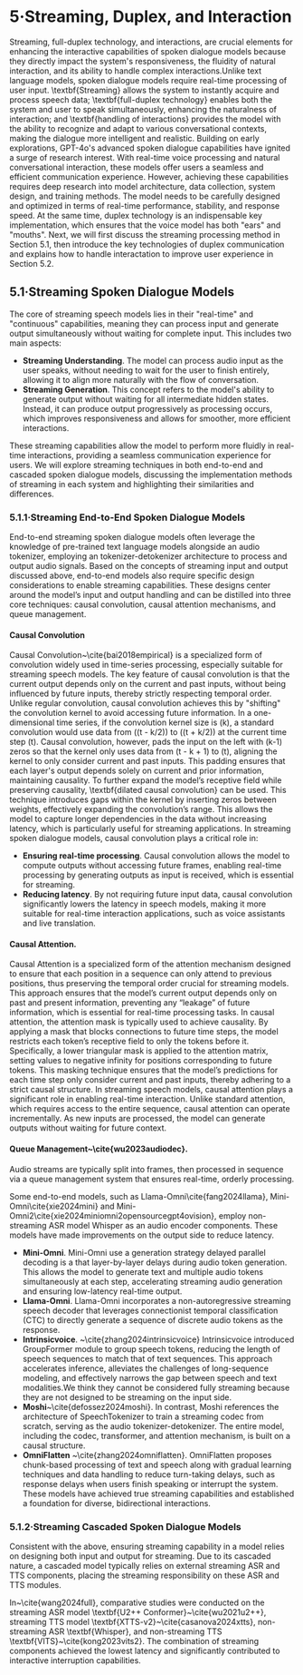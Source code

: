 # 5·Streaming, Duplex, and Interaction

Streaming, full-duplex technology, and interactions, are crucial elements for enhancing the interactive capabilities of spoken dialogue models because they directly impact the system's responsiveness, the fluidity of natural interaction, and its ability to handle complex interactions.Unlike text language models, spoken dialogue models require real-time processing of user input.
\textbf{Streaming} allows the system to instantly acquire and process speech data; \textbf{full-duplex technology} enables both the system and user to speak simultaneously, enhancing the naturalness of interaction; and \textbf{handling of interactions} provides the model with the ability to recognize and adapt to various conversational contexts, making the dialogue more intelligent and realistic.
Building on early explorations, GPT-4o's advanced spoken dialogue capabilities have ignited a surge of research interest.
With real-time voice processing and natural conversational interaction, these models offer users a seamless and efficient communication experience.
However, achieving these capabilities requires deep research into model architecture, data collection, system design, and training methods.
The model needs to be carefully designed and optimized in terms of real-time performance, stability, and response speed.
At the same time, duplex technology is an indispensable key implementation, which ensures that the voice model has both "ears" and "mouths".
Next, we will first discuss the streaming processing method in Section 5.1, then introduce the key technologies of duplex communication and explains how to handle interactation to improve user experience in Section 5.2.

## 5.1·Streaming Spoken Dialogue Models

The core of streaming speech models lies in their "real-time" and "continuous" capabilities, meaning they can process input and generate output simultaneously without waiting for complete input. This includes two main aspects:
- **Streaming Understanding**. The model can process audio input as the user speaks, without needing to wait for the user to finish entirely, allowing it to align more naturally with the flow of conversation.
- **Streaming Generation**. This concept refers to the model's ability to generate output without waiting for all intermediate hidden states. Instead, it can produce output progressively as processing occurs, which improves responsiveness and allows for smoother, more efficient interactions.

These streaming capabilities allow the model to perform more fluidly in real-time interactions, providing a seamless communication experience for users. We will explore streaming techniques in both end-to-end and cascaded spoken dialogue models, discussing the implementation methods of streaming in each system and highlighting their similarities and differences.

### 5.1.1·Streaming End-to-End Spoken Dialogue Models

End-to-end streaming spoken dialogue models often leverage the knowledge of pre-trained text language models alongside an audio tokenizer, employing an tokenizer-detokenizer architecture to process and output audio signals. Based on the concepts of streaming input and output discussed above, end-to-end models also require specific design considerations to enable streaming capabilities. These designs center around the model’s input and output handling and can be distilled into three core techniques: causal convolution, causal attention mechanisms, and queue management.

#### Causal Convolution

Causal Convolution~\cite{bai2018empirical} is a specialized form of convolution widely used in time-series processing, especially suitable for streaming speech models. The key feature of causal convolution is that the current output depends only on the current and past inputs, without being influenced by future inputs, thereby strictly respecting temporal order. Unlike regular convolution, causal convolution achieves this by "shifting" the convolution kernel to avoid accessing future information. In a one-dimensional time series, if the convolution kernel size is \(k\), a standard convolution would use data from \((t - k/2)\) to \((t + k/2)\) at the current time step \(t\). Causal convolution, however, pads the input on the left with \(k-1\) zeros so that the kernel only uses data from \(t - k + 1\) to \(t\), aligning the kernel to only consider current and past inputs. This padding ensures that each layer's output depends solely on current and prior information, maintaining causality. To further expand the model’s receptive field while preserving causality, \textbf{dilated causal convolution} can be used. This technique introduces gaps within the kernel by inserting zeros between weights, effectively expanding the convolution’s range. This allows the model to capture longer dependencies in the data without increasing latency, which is particularly useful for streaming applications. In streaming spoken dialogue models, causal convolution plays a critical role in:
- **Ensuring real-time processing**. Causal convolution allows the model to compute outputs without accessing future frames, enabling real-time processing by generating outputs as input is received, which is essential for streaming.
- **Reducing latency**. By not requiring future input data, causal convolution significantly lowers the latency in speech models, making it more suitable for real-time interaction applications, such as voice assistants and live translation.

#### Causal Attention.

Causal Attention is a specialized form of the attention mechanism designed to ensure that each position in a sequence can only attend to previous positions, thus preserving the temporal order crucial for streaming models. This approach ensures that the model’s current output depends only on past and present information, preventing any “leakage” of future information, which is essential for real-time processing tasks. In causal attention, the attention mask is typically used to achieve causality. By applying a mask that blocks connections to future time steps, the model restricts each token’s receptive field to only the tokens before it. Specifically, a lower triangular mask is applied to the attention matrix, setting values to negative infinity for positions corresponding to future tokens. This masking technique ensures that the model’s predictions for each time step only consider current and past inputs, thereby adhering to a strict causal structure. In streaming speech models, causal attention plays a significant role in enabling real-time interaction. Unlike standard attention, which requires access to the entire sequence, causal attention can operate incrementally. As new inputs are processed, the model can generate outputs without waiting for future context.

#### Queue Management~\cite{wu2023audiodec}.

Audio streams are typically split into frames, then processed in sequence via a queue management system that ensures real-time, orderly processing.


Some end-to-end models, such as Llama-Omni\cite{fang2024llama}, Mini-Omni\cite{xie2024mini} and Mini-Omni2\cite{xie2024miniomni2opensourcegpt4ovision}, employ non-streaming ASR model Whisper as an audio encoder components. These models have made improvements on the output side to reduce latency.
- **Mini-Omni**.
Mini-Omni use a generation strategy delayed parallel decoding is a that layer-by-layer delays during audio token generation. This allows the model to generate text and multiple audio tokens simultaneously at each step, accelerating streaming audio generation and ensuring low-latency real-time output.
- **Llama-Omni**.
Llama-Omni incorporates a non-autoregressive streaming speech decoder that leverages connectionist temporal classification (CTC) to directly generate a sequence of discrete audio tokens as the response.
- **Intrinsicvoice**. ~\cite{zhang2024intrinsicvoice}
Intrinsicvoice introduced GroupFormer module  to group speech tokens, reducing the length of speech sequences to match that of text sequences. This approach accelerates inference, alleviates the challenges of long-sequence modeling, and effectively narrows the gap between speech and text modalities.We think they cannot be considered fully streaming because they are not designed to be streaming on the input side.
- **Moshi**~\cite{defossez2024moshi}.
In contrast, Moshi references the architecture of SpeechTokenizer to train a streaming codec from scratch, serving as the audio tokenizer-detokenizer. The entire model, including the codec, transformer, and attention mechanism, is built on a causal structure.
- **OmniFlatten** ~\cite{zhang2024omniflatten}.
OmniFlatten proposes chunk-based processing of text and speech along with gradual learning techniques and data handling to reduce turn-taking delays, such as response delays when users finish speaking or interrupt the system. These models have achieved true streaming capabilities and established a foundation for diverse, bidirectional interactions.

### 5.1.2·Streaming Cascaded Spoken Dialogue Models

Consistent with the above, ensuring streaming capability in a model relies on designing both input and output for streaming. Due to its cascaded nature, a cascaded model typically relies on external streaming ASR and TTS components, placing the streaming responsibility on these ASR and TTS modules.

In~\cite{wang2024full}, comparative studies were conducted on the streaming ASR model \textbf{U2++ Conformer}~\cite{wu2021u2++}, streaming TTS model \textbf{XTTS-v2}~\cite{casanova2024xtts}, non-streaming ASR \textbf{Whisper}, and non-streaming TTS \textbf{VITS}~\cite{kong2023vits2}. The combination of streaming components achieved the lowest latency and significantly contributed to interactive interruption capabilities.
